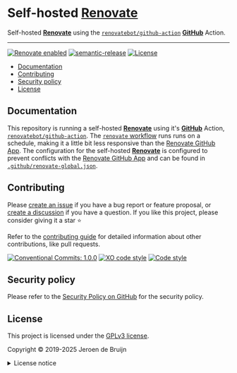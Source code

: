 # Self-hosted [**Renovate**][renovate] <!-- omit in toc -->

Self-hosted [**Renovate**][renovate] using the [`renovatebot/github-action`][renovate-action] [**GitHub**][github] Action.

---

[![Renovate enabled](https://img.shields.io/badge/Renovate-enabled-brightgreen.svg?logo=renovatebot&logoColor&style=flat-square)](https://renovatebot.com)
[![semantic-release](https://img.shields.io/badge/%20%20%F0%9F%93%A6%F0%9F%9A%80-semantic--release-e10079.svg?style=flat-square)](https://github.com/semantic-release/semantic-release)
[![License](https://img.shields.io/github/license/vidavidorra/renovate.svg?style=flat-square)](LICENSE.md)

- [Documentation](#documentation)
- [Contributing](#contributing)
- [Security policy](#security-policy)
- [License](#license)

## Documentation

This repository is running a self-hosted [**Renovate**][renovate] using it's [**GitHub**][github] Action, [`renovatebot/github-action`][renovate-action]. The [`renovate` workflow](.github/workflows/renovate.yml) runs runs on a schedule, making it a little bit less responsive than the [Renovate GitHub App][renovate-app]. The configuration for the self-hosted [**Renovate**][renovate] is configured to prevent conflicts with the [Renovate GitHub App][renovate-app] and can be found in [`.github/renovate-global.json`](.github/renovate-global.json).

## Contributing

Please [create an issue](https://github.com/vidavidorra/renovate/issues/new/choose) if you have a bug report or feature proposal, or [create a discussion](https://github.com/vidavidorra/renovate/discussions) if you have a question. If you like this project, please consider giving it a star ⭐

Refer to the [contributing guide](https://github.com/vidavidorra/.github/blob/main/CONTRIBUTING.md) for detailed information about other contributions, like pull requests.

[![Conventional Commits: 1.0.0](https://img.shields.io/badge/Conventional%20Commits-1.0.0-yellow?style=flat-square)](https://conventionalcommits.org)
[![XO code style](https://shields.io/badge/code_style-5ed9c7?logo=xo&labelColor=gray&style=flat-square)](https://github.com/xojs/xo)
[![Code style](https://img.shields.io/badge/code_style-Prettier-ff69b4?logo=prettier&style=flat-square)](https://github.com/prettier/prettier)

## Security policy

Please refer to the [Security Policy on GitHub](https://github.com/vidavidorra/renovate/security/) for the security policy.

## License

This project is licensed under the [GPLv3 license](https://www.gnu.org/licenses/gpl.html).

Copyright © 2019-2025 Jeroen de Bruijn

<details><summary>License notice</summary>
<p>

This program is free software: you can redistribute it and/or modify
it under the terms of the GNU General Public License as published by
the Free Software Foundation, either version 3 of the License, or
(at your option) any later version.

This program is distributed in the hope that it will be useful,
but WITHOUT ANY WARRANTY; without even the implied warranty of
MERCHANTABILITY or FITNESS FOR A PARTICULAR PURPOSE. See the
GNU General Public License for more details.

You should have received a copy of the GNU General Public License
along with this program. If not, see <http://www.gnu.org/licenses/>.

The full text of the license is available in the [LICENSE](LICENSE.md) file in this repository and [online](https://www.gnu.org/licenses/gpl.html).

</details>

<!-- References -->

[github]: https://github.com/
[renovate]: https://www.mend.io/renovate/
[renovate-action]: https://github.com/renovatebot/github-action
[renovate-app]: https://github.com/marketplace/renovate
